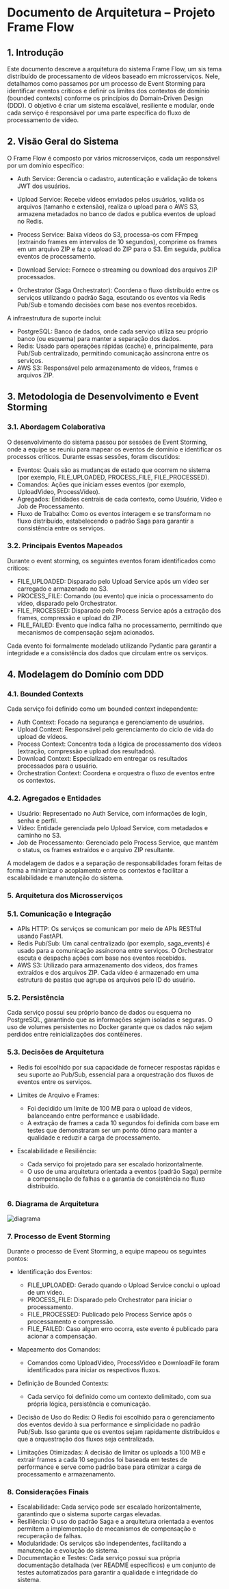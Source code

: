 # Documento de Arquitetura – Projeto Frame Flow

## 1. Introdução
Este documento descreve a arquitetura do sistema Frame Flow, um sis
tema distribuído de processamento de vídeos baseado em microsserviços. Nele, detalhamos como passamos por um processo de Event Storming para identificar eventos críticos e definir os limites dos contextos de domínio (bounded contexts) conforme os princípios do Domain‑Driven Design (DDD).
O objetivo é criar um sistema escalável, resiliente e modular, onde cada serviço é responsável por uma parte específica do fluxo de processamento de vídeo.

## 2. Visão Geral do Sistema
O Frame Flow é composto por vários microsserviços, cada um responsável por um domínio específico:

- Auth Service: Gerencia o cadastro, autenticação e validação de tokens JWT dos usuários.

- Upload Service: Recebe vídeos enviados pelos usuários, valida os arquivos (tamanho e extensão), realiza o upload para o AWS S3, armazena metadados no banco de dados e publica eventos de upload no Redis.

- Process Service: Baixa vídeos do S3, processa-os com FFmpeg (extraindo frames em intervalos de 10 segundos), comprime os frames em um arquivo ZIP e faz o upload do ZIP para o S3. Em seguida, publica eventos de processamento.

- Download Service: Fornece o streaming ou download dos arquivos ZIP processados.

- Orchestrator (Saga Orchestrator): Coordena o fluxo distribuído entre os serviços utilizando o padrão Saga, escutando os eventos via Redis Pub/Sub e tomando decisões com base nos eventos recebidos.

A infraestrutura de suporte inclui:

- PostgreSQL: Banco de dados, onde cada serviço utiliza seu próprio banco (ou esquema) para manter a separação dos dados.
- Redis: Usado para operações rápidas (cache) e, principalmente, para Pub/Sub centralizado, permitindo comunicação assíncrona entre os serviços.
- AWS S3: Responsável pelo armazenamento de vídeos, frames e arquivos ZIP.

## 3. Metodologia de Desenvolvimento e Event Storming

### 3.1. Abordagem Colaborativa
O desenvolvimento do sistema passou por sessões de Event Storming, onde a equipe se reuniu para mapear os eventos de domínio e identificar os processos críticos. Durante essas sessões, foram discutidos:

- Eventos: Quais são as mudanças de estado que ocorrem no sistema (por exemplo, FILE_UPLOADED, PROCESS_FILE, FILE_PROCESSED).
- Comandos: Ações que iniciam esses eventos (por exemplo, UploadVideo, ProcessVideo).
- Agregados: Entidades centrais de cada contexto, como Usuário, Vídeo e Job de Processamento.
- Fluxo de Trabalho: Como os eventos interagem e se transformam no fluxo distribuído, estabelecendo o padrão Saga para garantir a consistência entre os serviços.

### 3.2. Principais Eventos Mapeados
Durante o event storming, os seguintes eventos foram identificados como críticos:

- FILE_UPLOADED: Disparado pelo Upload Service após um vídeo ser carregado e armazenado no S3.
- PROCESS_FILE: Comando (ou evento) que inicia o processamento do vídeo, disparado pelo Orchestrator.
- FILE_PROCESSED: Disparado pelo Process Service após a extração dos frames, compressão e upload do ZIP.
- FILE_FAILED: Evento que indica falha no processamento, permitindo que mecanismos de compensação sejam acionados.

Cada evento foi formalmente modelado utilizando Pydantic para garantir a integridade e a consistência dos dados que circulam entre os serviços.

## 4. Modelagem do Domínio com DDD

### 4.1. Bounded Contexts
Cada serviço foi definido como um bounded context independente:

- Auth Context: Focado na segurança e gerenciamento de usuários.
- Upload Context: Responsável pelo gerenciamento do ciclo de vida do upload de vídeos.
- Process Context: Concentra toda a lógica de processamento dos vídeos (extração, compressão e upload dos resultados).
- Download Context: Especializado em entregar os resultados processados para o usuário.
- Orchestration Context: Coordena e orquestra o fluxo de eventos entre os contextos.

### 4.2. Agregados e Entidades

- Usuário: Representado no Auth Service, com informações de login, senha e perfil.
- Vídeo: Entidade gerenciada pelo Upload Service, com metadados e caminho no S3.
- Job de Processamento: Gerenciado pelo Process Service, que mantém o status, os frames extraídos e o arquivo ZIP resultante.

A modelagem de dados e a separação de responsabilidades foram feitas de forma a minimizar o acoplamento entre os contextos e facilitar a escalabilidade e manutenção do sistema.

### 5. Arquitetura dos Microsserviços

### 5.1. Comunicação e Integração

- APIs HTTP: Os serviços se comunicam por meio de APIs RESTful usando FastAPI.
- Redis Pub/Sub: Um canal centralizado (por exemplo, saga_events) é usado para a comunicação assíncrona entre serviços. O Orchestrator escuta e despacha ações com base nos eventos recebidos.
- AWS S3: Utilizado para armazenamento dos vídeos, dos frames extraídos e dos arquivos ZIP. Cada vídeo é armazenado em uma estrutura de pastas que agrupa os arquivos pelo ID do usuário.

### 5.2. Persistência

Cada serviço possui seu próprio banco de dados ou esquema no PostgreSQL, garantindo que as informações sejam isoladas e seguras. O uso de volumes persistentes no Docker garante que os dados não sejam perdidos entre reinicializações dos contêineres.

### 5.3. Decisões de Arquitetura

- Redis foi escolhido por sua capacidade de fornecer respostas rápidas e seu suporte ao Pub/Sub, essencial para a orquestração dos fluxos de eventos entre os serviços.
- Limites de Arquivo e Frames:
    - Foi decidido um limite de 100 MB para o upload de vídeos, balanceando entre performance e usabilidade.
    - A extração de frames a cada 10 segundos foi definida com base em testes que demonstraram ser um ponto ótimo para manter a qualidade e reduzir a carga de processamento.

- Escalabilidade e Resiliência:
    - Cada serviço foi projetado para ser escalado horizontalmente.
    - O uso de uma arquitetura orientada a eventos (padrão Saga) permite a compensação de falhas e a garantia de consistência no fluxo distribuído.

### 6. Diagrama de Arquitetura

![diagrama](diagram.png)

### 7. Processo de Event Storming
Durante o processo de Event Storming, a equipe mapeou os seguintes pontos:

- Identificação dos Eventos:
    - FILE_UPLOADED: Gerado quando o Upload Service conclui o upload de um vídeo.
    - PROCESS_FILE: Disparado pelo Orchestrator para iniciar o processamento.
    - FILE_PROCESSED: Publicado pelo Process Service após o processamento e compressão.
    - FILE_FAILED: Caso algum erro ocorra, este evento é publicado para acionar a compensação.

- Mapeamento dos Comandos:
    - Comandos como UploadVideo, ProcessVideo e DownloadFile foram identificados para iniciar os respectivos fluxos.

- Definição de Bounded Contexts:
    - Cada serviço foi definido como um contexto delimitado, com sua própria lógica, persistência e comunicação.

- Decisão de Uso do Redis:
 O Redis foi escolhido para o gerenciamento dos eventos devido à sua performance e simplicidade no padrão Pub/Sub. Isso garante que os eventos sejam rapidamente distribuídos e que a orquestração dos fluxos seja centralizada.

- Limitações Otimizadas:
A decisão de limitar os uploads a 100 MB e extrair frames a cada 10 segundos foi baseada em testes de performance e serve como padrão base para otimizar a carga de processamento e armazenamento.

### 8. Considerações Finais
- Escalabilidade: Cada serviço pode ser escalado horizontalmente, garantindo que o sistema suporte cargas elevadas.
- Resiliência: O uso do padrão Saga e a arquitetura orientada a eventos permitem a implementação de mecanismos de compensação e recuperação de falhas.
- Modularidade: Os serviços são independentes, facilitando a manutenção e evolução do sistema.
- Documentação e Testes: Cada serviço possui sua própria documentação detalhada (ver README específicos) e um conjunto de testes automatizados para garantir a qualidade e integridade do sistema.
